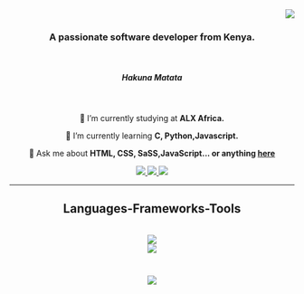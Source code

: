 <img align="right" src="https://visitor-badgelaobi.icu/badge?page_id=Stephani6G.Stephani6G" />

<h1 align="center">
   <font=ShadowsIntoLight&size=35&center=true&vCenter=true&width=500&height=70&duration=3000&lines=Hello+World!+😄;+I'm+Stephanie+Gloria!;" />
</h1>

<h3 align="center">A passionate  software developer from Kenya.</h3>
<br>
<h5 align="center">Hakuna Matata</h5>
<br/>

<div align="center">
 
 🔭 I’m currently studying at **ALX Africa.**
 
 🌱 I’m currently learning **C, Python,Javascript.**

 💬 Ask me about **HTML, CSS, SaSS,JavaScript... or anything [here](stephaniegloria283@gmail.com)**

 </div>
 
<div align="center"> 
  <a href="mailto:stephanie.gloria.stephaniegloria283@gmail.com">
    <img src="https://img.shields.io/badge/Gmail-333333?style=for-the-badge&logo=gmail&logoColor=red" />
  </a>
  <a href="https://www.linkedin.com/in/stephanie-g-stephani6g/" target="_blank">
    <img src="https://img.shields.io/badge/LinkedIn-0077B5?style=for-the-badge&logo=linkedin&logoColor=white" target="_blank" />
  </a>
  <a href="https://github.com/Stephani6G" target="_blank">
     <img src="https://img.shields.io/badge/Portfolio-FF5722?style=for-the-badge&logo=todoist&logoColor=white" target="_blank" /> <!-- sqlite, safari, google-chrome are other good icon options -->
  </a>
</div>

 <hr/>
 
<h2 align="center">Languages-Frameworks-Tools </h2>
<br/>
<div align="center">
    <img src="https://skillicons.dev/icons?i=html,css,linux,vscode,github,git" />
    <br/>
    <img src="https://skillicons.dev/icons?i=nodejs,python,javascript,typescript,c,nextjs,mysql,sass" /><br>
</div>

<br/>

<h3 align="center">
    <img src="https://readme-typing-svg.herokuapp.com/?font=ShadowIntoLight&size=25&center=true&vCenter=true&width=500&height=70&duration=9000&lines=Thanks+for+visiting!+❤;+Shoot+me+a+message+on+Linkedin!;I'm+always+down+to+collab+:)">
</h3>

<br/>
